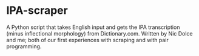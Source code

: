 # IPA-scraper
A Python script that takes English input and gets the IPA transcription (minus inflectional morphology) from Dictionary.com. Written by Nic Dolce and me; both of our first experiences with scraping and with pair programming.
